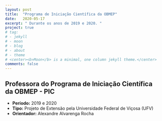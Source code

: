 ```yaml
---
layout: post
title:  "Programa de Iniciação Científica da OBMEP"
date:   2020-05-17
excerpt: " Durante os anos de 2019 e 2020. "
project: true
# tag:
# - jekyll 
# - moon
# - blog
# - about
# - theme
# <center><b>Moon</b> is a minimal, one column jekyll theme.</center>
comments: false
---
```

 
    

## Professora do Programa de Iniciação Científica da OBMEP - PIC

* <b>Período:</b> 2019 e 2020
* <b>Tipo:</b> Projeto de Extensão pela Universidade Federal de Viçosa (UFV)
* <b>Orientador:</b> Alexandre Alvarenga Rocha


